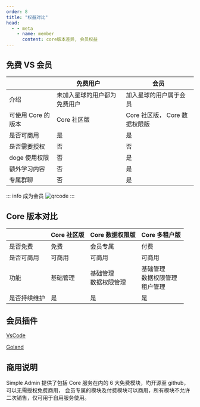 ```yaml
---
order: 8
title: "权益对比"
head:
  - - meta
    - name: member
      content: core版本差异, 会员权益
---
```


## 免费 VS 会员

|                    | 免费用户                     | 会员                          |
| ------------------ | ---------------------------- | ----------------------------- |
| 介绍               | 未加入星球的用户都为免费用户 | 加入星球的用户属于会员        |
| 可使用 Core 的版本 | Core 社区版                  | Core 社区版， Core 数据权限版 |
| 是否可商用         | 是                           | 是                            |
| 是否需要授权       | 否                           | 否                            |
| doge 使用权限      | 否                           | 是                            |
| 额外学习内容       | 否                           | 是                            |
| 专属群聊           | 否                           | 是                            |

::: info 成为会员
![qrcode](/assets/planet.png)
:::

## Core 版本对比

|              | Core 社区版 | Core 数据权限版            | Core 多租户版                            |
| ------------ | ----------- | -------------------------- | ---------------------------------------- |
| 是否免费     | 免费        | 会员专属                   | 付费                                     |
| 是否可商用   | 可商用      | 可商用                     | 可商用                                   |
| 功能         | 基础管理    | 基础管理 <br> 数据权限管理 | 基础管理 <br> 数据权限管理 <br> 租户管理 |
| 是否持续维护 | 是          | 是                         | 是                                       |

## 会员插件

[VsCode](https://marketplace.visualstudio.com/items?itemName=RyanSu.simpleadmin-extension)

[Goland](https://plugins.jetbrains.com/plugin/25067-simple-admin)

## 商用说明

Simple Admin 提供了包括 Core 服务在内的 6 大免费模块，均开源至 github， 可以无需授权免费商用， 会员专属的模块及付费模块可以商用，所有模块不允许二次销售，仅可用于自用服务使用。